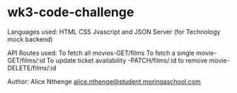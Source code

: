 # wk3-code-challenge
Languages used:
HTML
CSS
Jvascript and 
JSON Server (for Technology mock backend)

API Routes used:
 To fetch all movies-GET/films
 To fetch a single movie-GET/films/:id
 To update ticket availability -PATCH/films/:id
 to remove movie-DELETE/films/:id

 Author:
 Alice Nthenge 
 alice.nthenge@student.moringaschool.com

